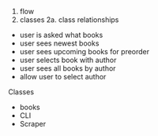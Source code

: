 1. flow
2. classes
    2a. class relationships

- user is asked what books
- user sees newest books
- user sees upcoming books for preorder
- user selects book with author
- user sees all books by author
- allow user to select author

Classes
- books
- CLI
- Scraper

